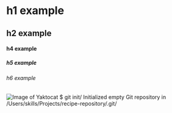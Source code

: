 # h1 example
## h2 example
#### h4 example
##### h5 example
###### h6 example
![Image of Yaktocat](https://octodex.github.com/images/yaktocat.png)
$ git init/
Initialized empty Git repository in /Users/skills/Projects/recipe-repository/.git/
